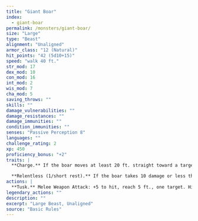 ```yaml
---
title: "Giant Boar"
index:
  - giant-boar
permalink: /monsters/giant-boar/
size: "Large"
type: "Beast"
alignment: "Unaligned"
armor_class: "12 (Natural)"
hit_points: "42 (5d10+15)"
speed: "walk 40 ft."
str_mod: 17
dex_mod: 10
con_mod: 16
int_mod: 2
wis_mod: 7
cha_mod: 5
saving_throws: ""
skills: ""
damage_vulnerabilities: ""
damage_resistances: ""
damage_immunities: ""
condition_immunities: ""
senses: "Passive Perception 8"
languages: ""
challenge_rating: 2
xp: 450
proficiency_bonus: "+2"
traits: |
  **Charge.** If the boar moves at least 20 ft. straight toward a target and then hits it with a tusk attack on the same turn, the target takes an extra 7 (2d6) slashing damage. If the target is a creature, it must succeed on a DC 13 Strength saving throw or be knocked prone.

  **Relentless (1/short rest).** If the boar takes 10 damage or less that would reduce it to 0 hit points, it is reduced to 1 hit point instead.
actions: |
  **Tusk.** Melee Weapon Attack: +5 to hit, reach 5 ft., one target. Hit: 10 (2d6 + 3) slashing damage.  
legendary_actions: ""
description: ""
excerpt: "Large Beast, Unaligned"
source: "Basic Rules"
---
```


